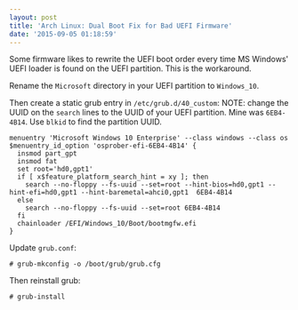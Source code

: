 ```yaml
---
layout: post
title: 'Arch Linux: Dual Boot Fix for Bad UEFI Firmware'
date: '2015-09-05 01:18:59'
---
```


Some firmware likes to rewrite the UEFI boot order every time MS Windows' UEFI loader is found on the UEFI partition.  This is the workaround.

Rename the `Microsoft` directory in your UEFI partition to `Windows_10`.

Then create a static grub entry in `/etc/grub.d/40_custom`:
NOTE: change the UUID on the `search` lines to the UUID of your UEFI partition.  Mine was `6EB4-4B14`. Use `blkid` to find the partition UUID.
```
menuentry 'Microsoft Windows 10 Enterprise' --class windows --class os $menuentry_id_option 'osprober-efi-6EB4-4B14' {
  insmod part_gpt
  insmod fat
  set root='hd0,gpt1'
  if [ x$feature_platform_search_hint = xy ]; then
    search --no-floppy --fs-uuid --set=root --hint-bios=hd0,gpt1 --hint-efi=hd0,gpt1 --hint-baremetal=ahci0,gpt1  6EB4-4B14
  else
    search --no-floppy --fs-uuid --set=root 6EB4-4B14
  fi
  chainloader /EFI/Windows_10/Boot/bootmgfw.efi
}
```

Update `grub.conf`:
```
# grub-mkconfig -o /boot/grub/grub.cfg
```
Then reinstall grub:
```
# grub-install
```